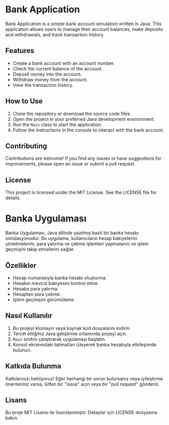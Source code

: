# Bank Application

Bank Application is a simple bank account simulation written in Java. This application allows users to manage their account balances, make deposits and withdrawals, and track transaction history.

## Features

- Create a bank account with an account number.
- Check the current balance of the account.
- Deposit money into the account.
- Withdraw money from the account.
- View the transaction history.

## How to Use

1. Clone the repository or download the source code files.
2. Open the project in your preferred Java development environment.
3. Run the `Main` class to start the application.
4. Follow the instructions in the console to interact with the bank account.

## Contributing
Contributions are welcome! If you find any issues or have suggestions for improvements, please open an issue or submit a pull request.

## License
This project is licensed under the MIT License. See the LICENSE file for details.


# Banka Uygulaması

Banka Uygulaması, Java dilinde yazılmış basit bir banka hesabı simülasyonudur. Bu uygulama, kullanıcıların hesap bakiyelerini yönetmelerini, para yatırma ve çekme işlemleri yapmalarını ve işlem geçmişini takip etmelerini sağlar.

## Özellikler

- Hesap numarasıyla banka hesabı oluşturma.
- Hesabın mevcut bakiyesini kontrol etme.
- Hesaba para yatırma.
- Hesaptan para çekme.
- İşlem geçmişini görüntüleme.

## Nasıl Kullanılır

1. Bu projeyi klonlayın veya kaynak kod dosyalarını indirin.
2. Tercih ettiğiniz Java geliştirme ortamında projeyi açın.
3. `Main` sınıfını çalıştırarak uygulamayı başlatın.
4. Konsol ekranındaki talimatları izleyerek banka hesabıyla etkileşimde bulunun.



## Katkıda Bulunma
Katkılarınızı bekliyoruz! Eğer herhangi bir sorun bulursanız veya iyileştirme önerileriniz varsa, lütfen bir "issue"  açın veya bir "pull request" gönderin.

## Lisans
Bu proje MIT Lisansı ile lisanslanmıştır. Detaylar için LICENSE dosyasına bakın.
